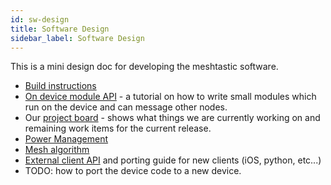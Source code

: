 ```yaml
---
id: sw-design
title: Software Design
sidebar_label: Software Design
---
```


This is a mini design doc for developing the meshtastic software.

- [Build instructions](build-instructions.md)
- [On device module API](/docs/developers/device/module-api) - a tutorial on how to write small modules which run on the device and can message other nodes.
- Our [project board](https://github.com/orgs/meshtastic/projects/1) - shows what things we are currently working on and remaining work items for the current release.
- [Power Management](power.md)
- [Mesh algorithm](/docs/developers/device/mesh-alg)
- [External client API](/docs/developers/device/device-api) and porting guide for new clients (iOS, python, etc...)
- TODO: how to port the device code to a new device.
